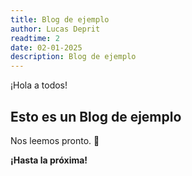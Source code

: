 ```yaml
---
title: Blog de ejemplo
author: Lucas Deprit
readtime: 2
date: 02-01-2025
description: Blog de ejemplo
---
```


¡Hola a todos!

##  Esto es un Blog de ejemplo

Nos leemos pronto. 🚀

**¡Hasta la próxima!**
